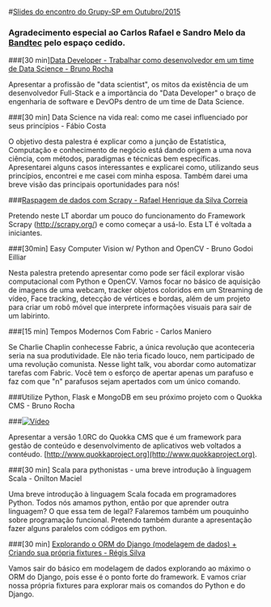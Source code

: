 #[Slides do encontro do Grupy-SP em Outubro/2015](http://www.meetup.com/pt/Grupy-SP/events/225100888/)

### Agradecimento especial ao Carlos Rafael e Sandro Melo da [Bandtec](http://www.bandtec.com.br/) pelo espaço cedido.

###[30 min][Data Developer - Trabalhar como desenvolvedor em um time de Data Science - Bruno Rocha](http://pt.slideshare.net/rochacbruno/data-developer-engenharia-de-dados-em-um-time-de-data-science-uai-python2015)

Apresentar a profissão de "data scientist", os mitos da existência de um desenvolvedor Full-Stack e a importãncia do "Data Developer" o braço de engenharia de software e DevOPs dentro de um time de Data Science.

###[30 min] Data Science na vida real: como me casei influenciado por seus princípios - Fábio Costa

O objetivo desta palestra é explicar como a junção de Estatística, Computação e conhecimento de negócio está dando origem a uma nova ciência, com métodos, paradigmas e técnicas bem específicas. Apresentarei alguns casos interessantes e explicarei como, utilizando seus princípios, encontrei e me casei com minha esposa. Também darei uma breve visão das principais oportunidades para nós!

###[Raspagem de dados com Scrapy - Rafael Henrique da Silva Correia](https://speakerdeck.com/rafaelhenrique/raspagem-de-dados-com-scrapy)

Pretendo neste LT abordar um pouco do funcionamento do Framework Scrapy (http://scrapy.org/) e como começar a usá-lo. Esta LT é voltada a iniciantes.

###[30min] Easy Computer Vision w/ Python and OpenCV - Bruno Godoi Eilliar

Nesta palestra pretendo apresentar como pode ser fácil explorar visão computacional com Python e OpenCV. Vamos focar no básico de aquisição de imagens de uma webcam, tracker objetos coloridos em um Streaming de vídeo, Face tracking, detecção de vértices e bordas, além de um projeto para criar um robô móvel que interprete informações visuais para sair de um labirinto.

###[15 min] Tempos Modernos Com Fabric - Carlos Maniero

Se Charlie Chaplin conhecesse Fabric, a única revolução que aconteceria seria na sua produtividade. Ele não teria ficado louco, nem participado de uma revolução comunista. Nesse light talk, vou abordar como automatizar tarefas com Fabric. Você tem o esforço de apertar apenas um parafuso e faz com que "n" parafusos sejam apertados com um único comando.

###Utilize Python, Flask e MongoDB em seu próximo projeto com o Quokka CMS - Bruno Rocha

###[![Vídeo](http://img.youtube.com/vi/eZrboFfBDFw/0.jpg)](http://www.youtube.com/watch?v=eZrboFfBDFw)

Apresentar a versão 1.0RC do Quokka CMS que é um framework para gestão de conteúdo e desenvolvimento de aplicativos web voltados a contéudo. [http://www.quokkaproject.org](http://www.quokkaproject.org).

###[30 min] Scala para pythonistas - uma breve introdução à linguagem Scala - Onilton Maciel

Uma breve introdução à linguagem Scala focada em programadores Python. Todos nós amamos python, então por que aprender outra linguagem? O que essa tem de legal? Falaremos também um pouquinho sobre programação funcional. Pretendo também durante a apresentação fazer alguns paralelos com códigos em python.

###[30 min] [Explorando o ORM do Django (modelagem de dados) + Criando sua própria fixtures - Régis Silva](https://github.com/rg3915/django-orm)

Vamos sair do básico em modelagem de dados explorando ao máximo o ORM do Django, pois esse é o ponto forte do framework. E vamos criar nossa própria fixtures para explorar mais os comandos do Python e do Django.







